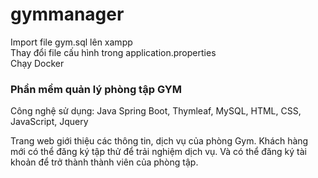 # gymmanager
Import file gym.sql lên xampp
<br>Thay đổi file cấu hình trong application.properties
<br> Chạy Docker 
<h3>Phần mềm quản lý phòng tập GYM</h3>
<p>Công nghệ sử dụng: Java Spring Boot, Thymleaf, MySQL, HTML, CSS, JavaScript, Jquery</p>
<p>Trang web giới thiệu các thông tin, dịch vụ của phòng Gym. Khách hàng mới có thể đăng ký tập thử để trải nghiệm dịch vụ. Và có thể đăng ký tài khoản để trở thành thành viên của phòng tập.</p>
